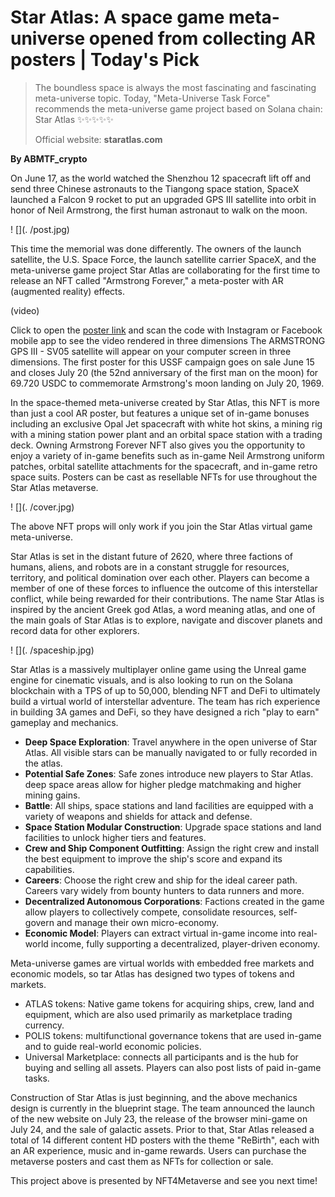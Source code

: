 # Star Atlas: A space game meta-universe opened from collecting AR posters | Today's Pick

> The boundless space is always the most fascinating and fascinating meta-universe topic. Today, "Meta-Universe Task Force" recommends the meta-universe game project based on Solana chain: Star Atlas ✨✨✨✨✨
>
> Official website: **staratlas.com**

**By ABMTF_crypto**

On June 17, as the world watched the Shenzhou 12 spacecraft lift off and send three Chinese astronauts to the Tiangong space station, SpaceX launched a Falcon 9 rocket to put an upgraded GPS III satellite into orbit in honor of Neil Armstrong, the first human astronaut to walk on the moon.

! [](. /post.jpg)

This time the memorial was done differently. The owners of the launch satellite, the U.S. Space Force, the launch satellite carrier SpaceX, and the meta-universe game project Star Atlas are collaborating for the first time to release an NFT called "Armstrong Forever," a meta-poster with AR (augmented reality) effects.

(video)

Click to open the [poster link](https://play.staratlas.com/rebirth/3J73XDv9QUsXJdWKD8J6YFk4XxPNx5hijqjyxdNJqaG9) and scan the code with Instagram or Facebook mobile app to see the video rendered in three dimensions The ARMSTRONG GPS III - SV05 satellite will appear on your computer screen in three dimensions. The first poster for this USSF campaign goes on sale June 15 and closes July 20 (the 52nd anniversary of the first man on the moon) for 69.720 USDC to commemorate Armstrong's moon landing on July 20, 1969.

In the space-themed meta-universe created by Star Atlas, this NFT is more than just a cool AR poster, but features a unique set of in-game bonuses including an exclusive Opal Jet spacecraft with white hot skins, a mining rig with a mining station power plant and an orbital space station with a trading deck. Owning Armstrong Forever NFT also gives you the opportunity to enjoy a variety of in-game benefits such as in-game Neil Armstrong uniform patches, orbital satellite attachments for the spacecraft, and in-game retro space suits. Posters can be cast as resellable NFTs for use throughout the Star Atlas metaverse.

! [](. /cover.jpg)

The above NFT props will only work if you join the Star Atlas virtual game meta-universe.

Star Atlas is set in the distant future of 2620, where three factions of humans, aliens, and robots are in a constant struggle for resources, territory, and political domination over each other. Players can become a member of one of these forces to influence the outcome of this interstellar conflict, while being rewarded for their contributions. The name Star Atlas is inspired by the ancient Greek god Atlas, a word meaning atlas, and one of the main goals of Star Atlas is to explore, navigate and discover planets and record data for other explorers.

! [](. /spaceship.jpg)

Star Atlas is a massively multiplayer online game using the Unreal game engine for cinematic visuals, and is also looking to run on the Solana blockchain with a TPS of up to 50,000, blending NFT and DeFi to ultimately build a virtual world of interstellar adventure. The team has rich experience in building 3A games and DeFi, so they have designed a rich "play to earn" gameplay and mechanics.

- **Deep Space Exploration**: Travel anywhere in the open universe of Star Atlas. All visible stars can be manually navigated to or fully recorded in the atlas.
- **Potential Safe Zones**: Safe zones introduce new players to Star Atlas. deep space areas allow for higher pledge matchmaking and higher mining gains.
- **Battle**: All ships, space stations and land facilities are equipped with a variety of weapons and shields for attack and defense.
- **Space Station Modular Construction**: Upgrade space stations and land facilities to unlock higher tiers and features.
- **Crew and Ship Component Outfitting**: Assign the right crew and install the best equipment to improve the ship's score and expand its capabilities.
- **Careers**: Choose the right crew and ship for the ideal career path. Careers vary widely from bounty hunters to data runners and more.
- **Decentralized Autonomous Corporations**: Factions created in the game allow players to collectively compete, consolidate resources, self-govern and manage their own micro-economy.
- **Economic Model**: Players can extract virtual in-game income into real-world income, fully supporting a decentralized, player-driven economy.

Meta-universe games are virtual worlds with embedded free markets and economic models, so tar Atlas has designed two types of tokens and markets.

- ATLAS tokens: Native game tokens for acquiring ships, crew, land and equipment, which are also used primarily as marketplace trading currency.
- POLIS tokens: multifunctional governance tokens that are used in-game and to guide real-world economic policies.
- Universal Marketplace: connects all participants and is the hub for buying and selling all assets. Players can also post lists of paid in-game tasks.

Construction of Star Atlas is just beginning, and the above mechanics design is currently in the blueprint stage. The team announced the launch of the new website on July 23, the release of the browser mini-game on July 24, and the sale of galactic assets. Prior to that, Star Atlas released a total of 14 different content HD posters with the theme "ReBirth", each with an AR experience, music and in-game rewards. Users can purchase the metaverse posters and cast them as NFTs for collection or sale.

This project above is presented by NFT4Metaverse and see you next time!
